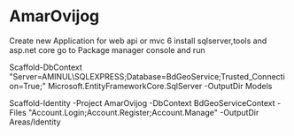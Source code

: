 # AmarOvijog

Create new Application for web api or mvc 6
install sqlserver,tools and asp.net core
go to Package manager console and run

Scaffold-DbContext "Server=AMINUL\SQLEXPRESS;Database=BdGeoService;Trusted_Connection=True;" Microsoft.EntityFrameworkCore.SqlServer -OutputDir Models

Scaffold-Identity -Project AmarOvijog -DbContext BdGeoServiceContext -Files "Account.Login;Account.Register;Account.Manage" -OutputDir Areas/Identity
